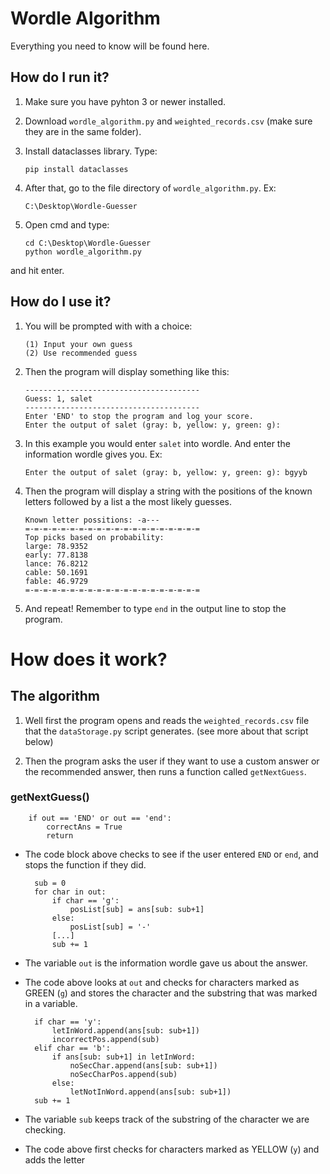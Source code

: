 # Wordle Algorithm

Everything you need to know will be found here.

## How do I run it?

1.  Make sure you have pyhton 3 or newer installed.
2.  Download `wordle_algorithm.py` and `weighted_records.csv` (make sure they are in the same folder).
3.  Install dataclasses library. Type:

        pip install dataclasses

4.  After that, go to the file directory of `wordle_algorithm.py`. Ex:

        C:\Desktop\Wordle-Guesser

5.  Open cmd and type:

        cd C:\Desktop\Wordle-Guesser
        python wordle_algorithm.py

and hit enter.

## How do I use it?

1.  You will be prompted with with a choice:

        (1) Input your own guess
        (2) Use recommended guess

2.  Then the program will display something like this:

        ---------------------------------------
        Guess: 1, salet
        ---------------------------------------
        Enter 'END' to stop the program and log your score.
        Enter the output of salet (gray: b, yellow: y, green: g):

3.  In this example you would enter `salet` into wordle. And enter the information wordle gives you. Ex:

        Enter the output of salet (gray: b, yellow: y, green: g): bgyyb

4.  Then the program will display a string with the positions of the known letters followed by a list a the most likely guesses.

        Known letter possitions: -a---
        =-=-=-=-=-=-=-=-=-=-=-=-=-=-=-=-=-=-=-=
        Top picks based on probability:
        large: 78.9352
        early: 77.8138
        lance: 76.8212
        cable: 50.1691
        fable: 46.9729
        =-=-=-=-=-=-=-=-=-=-=-=-=-=-=-=-=-=-=-=

5.  And repeat! Remember to type `end` in the output line to stop the program.

# How does it work?

## The algorithm

1. Well first the program opens and reads the `weighted_records.csv` file that the `dataStorage.py` script generates. (see more about that script below)

2. Then the program asks the user if they want to use a custom answer or the recommended answer, then runs a function called `getNextGuess`.

### getNextGuess()

        if out == 'END' or out == 'end':
            correctAns = True
            return

- The code block above checks to see if the user entered `END` or `end`, and stops the function if they did.

        sub = 0
        for char in out:
            if char == 'g':
                posList[sub] = ans[sub: sub+1]
            else:
                posList[sub] = '-'
            [...]
            sub += 1

- The variable `out` is the information wordle gave us about the answer.
- The code above looks at `out` and checks for characters marked as GREEN (`g`) and stores the character and the substring that was marked in a variable.

        if char == 'y':
            letInWord.append(ans[sub: sub+1])
            incorrectPos.append(sub)
        elif char == 'b':
            if ans[sub: sub+1] in letInWord:
                noSecChar.append(ans[sub: sub+1])
                noSecCharPos.append(sub)
            else:
                letNotInWord.append(ans[sub: sub+1])
        sub += 1

- The variable `sub` keeps track of the substring of the character we are checking.
- The code above first checks for characters marked as YELLOW (`y`) and adds the letter
